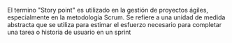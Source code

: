El termino "Story point" es utilizado en la gestión de proyectos ágiles, especialmente en la metodología Scrum. Se refiere a una unidad de medida abstracta que se utiliza
para estimar el esfuerzo necesario para completar una tarea o historia de usuario en un sprint
